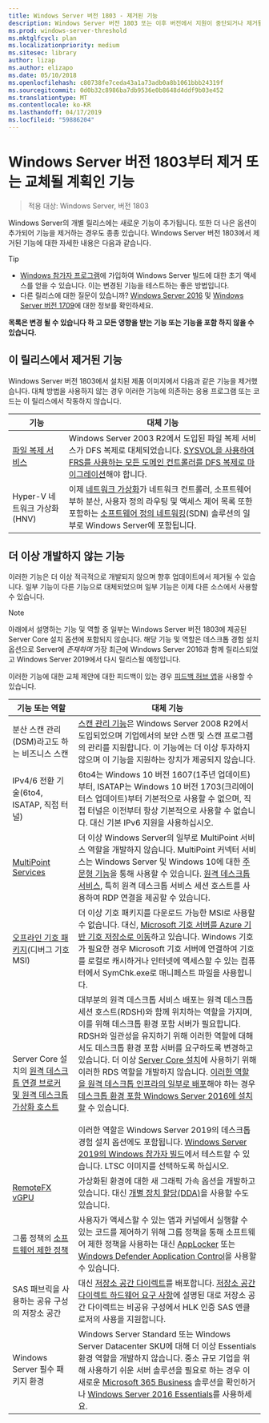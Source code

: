 ```yaml
---
title: Windows Server 버전 1803 - 제거된 기능
description: Windows Server 버전 1803 또는 이후 버전에서 지원이 중단되거나 제거될 기능에 대해 설명합니다.
ms.prod: windows-server-threshold
ms.mktglfcycl: plan
ms.localizationpriority: medium
ms.sitesec: library
author: lizap
ms.author: elizapo
ms.date: 05/10/2018
ms.openlocfilehash: c80738fe7ceda43a1a73adb0a8b1061bbb24319f
ms.sourcegitcommit: 0d0b32c8986ba7db9536e0b8648d4ddf9b03e452
ms.translationtype: MT
ms.contentlocale: ko-KR
ms.lasthandoff: 04/17/2019
ms.locfileid: "59886204"
---
```

# <a name="features-removed-or-planned-for-replacement-starting-with-windows-server-version-1803"></a>Windows Server 버전 1803부터 제거 또는 교체될 계획인 기능

> 적용 대상: Windows Server, 버전 1803

Windows Server의 개별 릴리스에는 새로운 기능이 추가됩니다. 또한 더 나은 옵션이 추가되어 기능을 제거하는 경우도 종종 있습니다. Windows Server 버전 1803에서 제거된 기능에 대한 자세한 내용은 다음과 같습니다.   

> [!TIP]
> - [Windows 참가자 프로그램](https://insider.windows.com)에 가입하여 Windows Server 빌드에 대한 초기 액세스를 얻을 수 있습니다. 이는 변경된 기능을 테스트하는 좋은 방법입니다.
> - 다른 릴리스에 대한 질문이 있습니까? [Windows Server 2016](deprecated-features.md) 및 [Windows Server 버전 1709](removed-features-1709.md)에 대한 정보를 확인하세요.

**목록은 변경 될 수 있습니다 하 고 모든 영향을 받는 기능 또는 기능을 포함 하지 않을 수 있습니다.** 

## <a name="features-we-removed-in-this-release"></a>이 릴리스에서 제거된 기능

Windows Server 버전 1803에서 설치된 제품 이미지에서 다음과 같은 기능을 제거했습니다. 대체 방법을 사용하지 않는 경우 이러한 기능에 의존하는 응용 프로그램 또는 코드는 이 릴리스에서 작동하지 않습니다.   

|기능    |대체 기능|
|-----------|--------------------|
|[파일 복제 서비스](https://support.microsoft.com/en-us/help/4025991/windows-server-version-1709-no-longer-supports-frs)|Windows Server 2003 R2에서 도입된 파일 복제 서비스가 DFS 복제로 대체되었습니다. [SYSVOL을 사용하여 FRS를 사용하는 모든 도메인 컨트롤러를 DFS 복제로 마이그레이션](https://blogs.technet.microsoft.com/filecab/2014/06/25/streamlined-migration-of-frs-to-dfsr-sysvol/)해야 합니다.|
|Hyper-V 네트워크 가상화(HNV)|이제 [네트워크 가상화](../networking/sdn/technologies/hyper-v-network-virtualization/whats-new-hyperv-network-virtualization-windows-server.md)가 네트워크 컨트롤러, 소프트웨어 부하 분산, 사용자 정의 라우팅 및 액세스 제어 목록 또한 포함하는 [소프트웨어 정의 네트워킹](../networking/sdn/software-defined-networking.md)(SDN) 솔루션의 일부로 Windows Server에 포함됩니다.|

## <a name="features-were-no-longer-developing"></a>더 이상 개발하지 않는 기능

이러한 기능은 더 이상 적극적으로 개발되지 않으며 향후 업데이트에서 제거될 수 있습니다. 일부 기능이 다른 기능으로 대체되었으며 일부 기능은 이제 다른 소스에서 사용할 수 있습니다. 

>[!NOTE]
> 아래에서 설명하는 기능 및 역할 중 일부는 Windows Server 버전 1803에 제공된 Server Core 설치 옵션에 포함되지 않습니다. 해당 기능 및 역할은 데스크톱 경험 설치 옵션으로 Server에 *존재하며* 가장 최근에 Windows Server 2016과 함께 릴리스되었고 Windows Server 2019에서 다시 릴리스될 예정입니다.

이러한 기능에 대한 교체 제안에 대한 피드백이 있는 경우 [피드백 허브 앱](https://support.microsoft.com/help/4021566/windows-10-send-feedback-to-microsoft-with-feedback-hub-app)을 사용할 수 있습니다. 

|기능 또는 역할    |대체 기능|
|-----------|---------------------|
|분산 스캔 관리(DSM)라고도 하는 비즈니스 스캔|[스캔 관리 기능](https://docs.microsoft.com/previous-versions/windows/it-pro/windows-server-2008-R2-and-2008/dd759124\(v%3dws.11\))은 Windows Server 2008 R2에서 도입되었으며 기업에서의 보안 스캔 및 스캔 프로그램의 관리를 지원합니다. 이 기능에는 더 이상 투자하지 않으며 이 기능을 지원하는 장치가 제공되지 않습니다.|
|IPv4/6 전환 기술(6to4, ISATAP, 직접 터널)|6to4는 Windows 10 버전 1607(1주년 업데이트)부터, ISATAP는 Windows 10 버전 1703(크리에이터스 업데이트)부터 기본적으로 사용할 수 없으며, 직접 터널은 이전부터 항상 기본적으로 사용할 수 없습니다. 대신 기본 IPv6 지원을 사용하십시오.|
|[MultiPoint Services](../remote/multipoint-services/multipoint-services.md)|더 이상 Windows Server의 일부로 MultiPoint 서비스 역할을 개발하지 않습니다. MultiPoint 커넥터 서비스는 Windows Server 및 Windows 10에 대한 [주문형 기능](https://docs.microsoft.com/windows-hardware/manufacture/desktop/features-on-demand-v2--capabilities)을 통해 사용할 수 있습니다. [원격 데스크톱 서비스](../remote/remote-desktop-services/welcome-to-rds.md), 특히 원격 데스크톱 서비스 세션 호스트를 사용하여 RDP 연결을 제공할 수 있습니다. |
|[오프라인 기호 패키지](https://docs.microsoft.com/windows-hardware/drivers/debugger/debugger-download-symbols)(디버그 기호 MSI)|더 이상 기호 패키지를 다운로드 가능한 MSI로 사용할 수 없습니다. 대신, [Microsoft 기호 서버를 Azure 기반 기호 저장소로 이동](https://blogs.msdn.microsoft.com/windbg/2017/10/18/update-on-microsofts-symbol-server/)하고 있습니다. Windows 기호가 필요한 경우 Microsoft 기호 서버에 연결하여 기호를 로컬로 캐시하거나 인터넷에 액세스할 수 있는 컴퓨터에서 SymChk.exe로 매니페스트 파일을 사용합니다.|
|Server Core 설치의 [원격 데스크톱 연결 브로커 및 원격 데스크톱 가상화 호스트](../remote/remote-desktop-services/desktop-hosting-service.md)|대부분의 원격 데스크톱 서비스 배포는 원격 데스크톱 세션 호스트(RDSH)와 함께 위치하는 역할을 가지며, 이를 위해 데스크톱 환경 포함 서버가 필요합니다. RDSH와 일관성을 유지하기 위해 이러한 역할에 대해서도 데스크톱 환경 포함 서버를 요구하도록 변경하고 있습니다. 더 이상 [Server Core 설치](../administration/server-core/what-is-server-core.md)에 사용하기 위해 이러한 RDS 역할을 개발하지 않습니다. [이러한 역할을 원격 데스크톱 인프라의 일부로 배포](../remote/remote-desktop-services/rds-deploy-infrastructure.md)해야 하는 경우 [데스크톱 환경 포함 Windows Server 2016에 설치할](getting-started-with-server-with-desktop-experience.md) 수 있습니다. <br/><br/>이러한 역할은 Windows Server 2019의 데스크톱 경험 설치 옵션에도 포함됩니다. [Windows Server 2019의 Windows 참가자 빌드](https://docs.microsoft.com/windows-insider/at-work/)에서 테스트할 수 있습니다. LTSC 이미지를 선택하도록 하십시오. |
|[RemoteFX vGPU](../remote/remote-desktop-services/rds-remotefx-vgpu.md)|가상화된 환경에 대한 새 그래픽 가속 옵션을 개발하고 있습니다. 대신 [개별 장치 할당(DDA)](../virtualization/hyper-v/plan/plan-for-deploying-devices-using-discrete-device-assignment.md)을 사용할 수도 있습니다.|
|그룹 정책의 [소프트웨어 제한 정책](../identity/software-restriction-policies/software-restriction-policies.md)|사용자가 액세스할 수 있는 앱과 커널에서 실행할 수 있는 코드를 제어하기 위해 그룹 정책을 통해 소프트웨어 제한 정책을 사용하는 대신 [AppLocker](https://docs.microsoft.com/windows/security/threat-protection/applocker/applocker-overview) 또는 [Windows Defender Application Control](https://docs.microsoft.com/windows/security/threat-protection/windows-defender-application-control)을 사용할 수 있습니다.|
|SAS 패브릭을 사용하는 공유 구성의 저장소 공간|대신 [저장소 공간 다이렉트](../storage/storage-spaces/storage-spaces-direct-overview.md)를 배포합니다. [저장소 공간 다이렉트 하드웨어 요구 사항](../storage/storage-spaces/storage-spaces-direct-hardware-requirements.md)에 설명된 대로 저장소 공간 다이렉트는 비공유 구성에서 HLK 인증 SAS 엔클로저의 사용을 지원합니다.|
|Windows Server 필수 패키지 환경|Windows Server Standard 또는 Windows Server Datacenter SKU에 대해 더 이상 Essentials 환경 역할을 개발하지 않습니다. 중소 규모 기업을 위해 사용하기 쉬운 서버 솔루션을 필요로 하는 경우 이 새로운 [Microsoft 365 Business](https://www.microsoft.com/microsoft-365/business) 솔루션을 확인하거나 [Windows Server 2016 Essentials](https://docs.microsoft.com/windows-server-essentials/get-started/get-started)를 사용하세요.|


